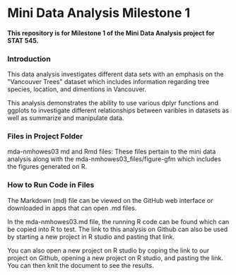 # Mini Data Analysis Milestone 1
#### This repository is for Milestone 1 of the Mini Data Analysis project for STAT 545. 
### __Introduction__
This data analysis investigates different data sets with an emphasis on the "Vancouver Trees" dataset which includes information regarding tree species, location, and dimentions in Vancouver. 

This analysis demonstrates the ability to use various dplyr functions and ggplots to investigate different relationships between varibles in datasets as well as summarize and manipulate data. 

### Files in Project Folder

mda-nmhowes03 md and Rmd files: These files pertain to the mini data analysis along with the mda-nmhowes03_files/figure-gfm which includes the figures generated on R.


### How to Run Code in Files 

The Markdown (md) file can be viewed on the GitHub web interface or downloaded in apps that can open .md files. 

In the mda-nmhowes03.md file, the running R code can be found which can be copied into R to test. The link to this analysis on Github can also be used by starting a new project in R studio and pasting that link. 

You can also open a new project on R studio by coping the link to our project on Github, opening a new project on R studio, and pasting the link. You can then knit the document to see the results.


